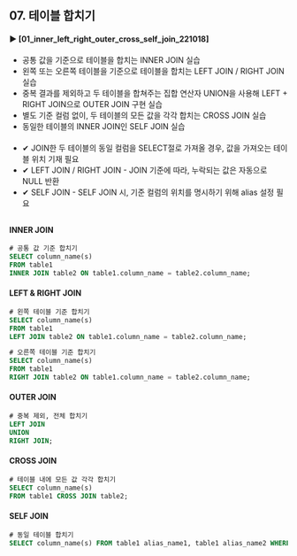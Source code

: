 ####  
## 07. 테이블 합치기  
#### ► [01_inner_left_right_outer_cross_self_join_221018]  
- 공통 값을 기준으로 테이블을 합치는 INNER JOIN 실습  
- 왼쪽 또는 오른쪽 테이블을 기준으로 테이블을 합치는 LEFT JOIN / RIGHT JOIN 실습  
- 중복 결과를 제외하고 두 테이블을 합쳐주는 집합 연산자 UNION을 사용해 LEFT + RIGHT JOIN으로 OUTER JOIN 구현 실습  
- 별도 기준 컬럼 없이, 두 테이블의 모든 값을 각각 합치는 CROSS JOIN 실습  
- 동일한 테이블의 INNER JOIN인 SELF JOIN 실습  
####  
- ✔︎ JOIN한 두 테이블의 동일 컬럼을 SELECT절로 가져올 경우, 값을 가져오는 테이블 위치 기재 필요   
- ✔︎ LEFT JOIN / RIGHT JOIN - JOIN 기준에 따라, 누락되는 값은 자동으로 NULL 반환  
- ✔︎ SELF JOIN - SELF JOIN 시, 기준 컬럼의 위치를 명시하기 위해 alias 설정 필요  
##
#### INNER JOIN
``` SQL
# 공통 값 기준 합치기
SELECT column_name(s)
FROM table1
INNER JOIN table2 ON table1.column_name = table2.column_name;
```
#### LEFT & RIGHT JOIN
``` SQL
# 왼쪽 테이블 기준 합치기
SELECT column_name(s)
FROM table1
LEFT JOIN table2 ON table1.column_name = table2.column_name;
```
``` SQL
# 오른쪽 테이블 기준 합치기
SELECT column_name(s)
FROM table1
RIGHT JOIN table2 ON table1.column_name = table2.column_name;
```
#### OUTER JOIN
``` SQL
# 중복 제외, 전체 합치기
LEFT JOIN
UNION
RIGHT JOIN;
``` 
#### CROSS JOIN
``` SQL
# 테이블 내에 모든 값 각각 합치기
SELECT column_name(s)
FROM table1 CROSS JOIN table2;
```
#### SELF JOIN
``` SQL
# 동일 테이블 합치기
SELECT column_name(s) FROM table1 alias_name1, table1 alias_name2 WHERE condition;
```
####
